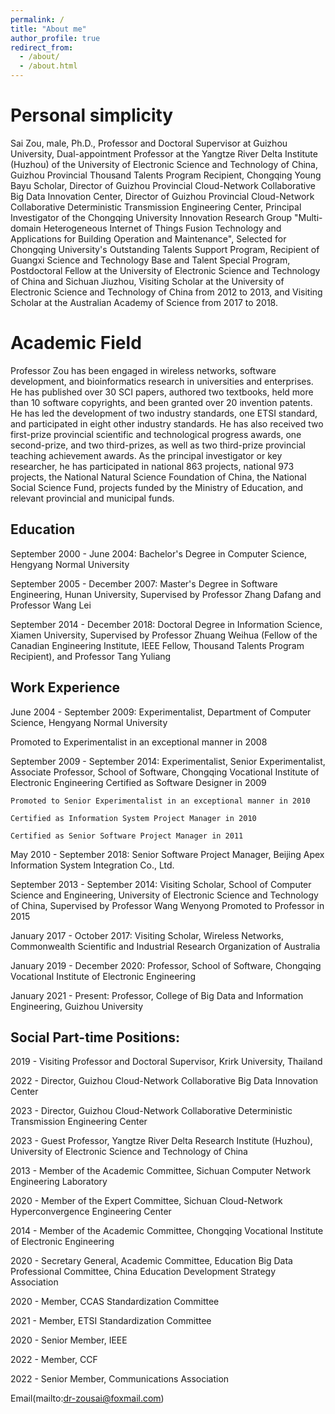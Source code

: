 ```yaml
---
permalink: /
title: "About me"
author_profile: true
redirect_from: 
  - /about/
  - /about.html
---
```


 

Personal simplicity
======
   Sai Zou, male, Ph.D., Professor and Doctoral Supervisor at Guizhou University, Dual-appointment Professor at the Yangtze River Delta Institute (Huzhou) of the University of Electronic Science and Technology of China, Guizhou Provincial Thousand Talents Program Recipient, Chongqing Young Bayu Scholar, Director of Guizhou Provincial Cloud-Network Collaborative Big Data Innovation Center, Director of Guizhou Provincial Cloud-Network Collaborative Deterministic Transmission Engineering Center, Principal Investigator of the Chongqing University Innovation Research Group "Multi-domain Heterogeneous Internet of Things Fusion Technology and Applications for Building Operation and Maintenance", Selected for Chongqing University's Outstanding Talents Support Program, Recipient of Guangxi Science and Technology Base and Talent Special Program, Postdoctoral Fellow at the University of Electronic Science and Technology of China and Sichuan Jiuzhou, Visiting Scholar at the University of Electronic Science and Technology of China from 2012 to 2013, and Visiting Scholar at the Australian Academy of Science from 2017 to 2018.

Academic Field
======
Professor Zou has been engaged in wireless networks, software development, and bioinformatics research in universities and enterprises. He has published over 30 SCI papers, authored two textbooks, held more than 10 software copyrights, and been granted over 20 invention patents. He has led the development of two industry standards, one ETSI standard, and participated in eight other industry standards. He has also received two first-prize provincial scientific and technological progress awards, one second-prize, and two third-prizes, as well as two third-prize provincial teaching achievement awards. As the principal investigator or key researcher, he has participated in national 863 projects, national 973 projects, the National Natural Science Foundation of China, the National Social Science Fund, projects funded by the Ministry of Education, and relevant provincial and municipal funds.


Education
------
September 2000 - June 2004: Bachelor's Degree in Computer Science, Hengyang Normal University

September 2005 - December 2007: Master's Degree in Software Engineering, Hunan University, Supervised by Professor Zhang Dafang and Professor Wang Lei

September 2014 - December 2018: Doctoral Degree in Information Science, Xiamen University, Supervised by Professor Zhuang Weihua (Fellow of the Canadian Engineering Institute, IEEE Fellow, Thousand Talents Program Recipient), and Professor Tang Yuliang

Work Experience
------
June 2004 - September 2009: Experimentalist, Department of Computer Science, Hengyang Normal University

Promoted to Experimentalist in an exceptional manner in 2008

September 2009 - September 2014: Experimentalist, Senior Experimentalist, Associate Professor, School of Software, Chongqing Vocational Institute of Electronic Engineering
    Certified as Software Designer in 2009
    
    Promoted to Senior Experimentalist in an exceptional manner in 2010
    
    Certified as Information System Project Manager in 2010
    
    Certified as Senior Software Project Manager in 2011
    
May 2010 - September 2018: Senior Software Project Manager, Beijing Apex Information System Integration Co., Ltd.

September 2013 - September 2014: Visiting Scholar, School of Computer Science and Engineering, University of Electronic Science and Technology of China, Supervised by Professor Wang Wenyong
Promoted to Professor in 2015

January 2017 - October 2017: Visiting Scholar, Wireless Networks, Commonwealth Scientific and Industrial Research Organization of Australia

January 2019 - December 2020: Professor, School of Software, Chongqing Vocational Institute of Electronic Engineering

January 2021 - Present: Professor, College of Big Data and Information Engineering, Guizhou University


Social Part-time Positions:
------
2019 - Visiting Professor and Doctoral Supervisor, Krirk University, Thailand

2022 - Director, Guizhou Cloud-Network Collaborative Big Data Innovation Center

2023 - Director, Guizhou Cloud-Network Collaborative Deterministic Transmission Engineering Center

2023 - Guest Professor, Yangtze River Delta Research Institute (Huzhou), University of Electronic Science and Technology of China

2013 - Member of the Academic Committee, Sichuan Computer Network Engineering Laboratory

2020 - Member of the Expert Committee, Sichuan Cloud-Network Hyperconvergence Engineering Center

2014 - Member of the Academic Committee, Chongqing Vocational Institute of Electronic Engineering

2020 - Secretary General, Academic Committee, Education Big Data Professional Committee, China Education Development Strategy Association

2020 - Member, CCAS Standardization Committee

2021 - Member, ETSI Standardization Committee

2020 - Senior Member, IEEE

2022 - Member, CCF

2022 - Senior Member, Communications Association

Email(mailto:dr-zousai@foxmail.com) 

 
 

 
